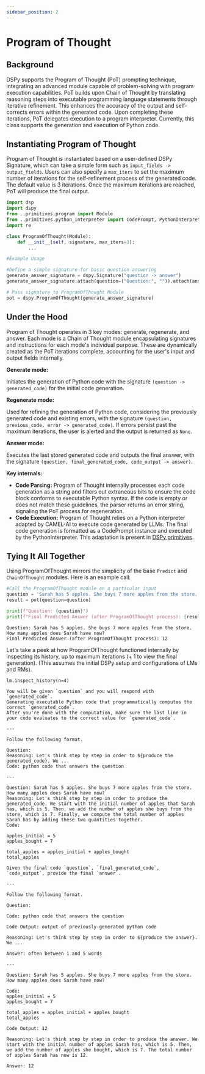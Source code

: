 ```yaml
---
sidebar_position: 2
---
```


# Program of Thought

## Background

DSPy supports the Program of Thought (PoT) prompting technique, integrating an advanced module capable of problem-solving with program execution capabilities. PoT builds upon Chain of Thought by translating reasoning steps into executable programming language statements through iterative refinement. This enhances the accuracy of the output and self-corrects errors within the generated code. Upon completing these iterations, PoT delegates execution to a program interpreter. Currently, this class supports the generation and execution of Python code.

## Instantiating Program of Thought 

Program of Thought is instantiated based on a user-defined DSPy Signature, which can take a simple form such as `input_fields -> output_fields`. Users can also specify a `max_iters` to set the maximum number of iterations for the self-refinement process of the generated code. The default value is 3 iterations. Once the maximum iterations are reached, PoT will produce the final output.

```python
import dsp
import dspy
from ..primitives.program import Module
from ..primitives.python_interpreter import CodePrompt, PythonInterpreter
import re

class ProgramOfThought(Module):
    def __init__(self, signature, max_iters=3):
        ...
```

```python
#Example Usage

#Define a simple signature for basic question answering
generate_answer_signature = dspy.Signature("question -> answer")
generate_answer_signature.attach(question=("Question:", "")).attach(answer=("Answer:", "often between 1 and 5 words"))

# Pass signature to ProgramOfThought Module
pot = dspy.ProgramOfThought(generate_answer_signature)
```

## Under the Hood

Program of Thought operates in 3 key modes: generate, regenerate, and answer. Each mode is a Chain of Thought module encapsulating signatures and instructions for each mode's individual purpose. These are dynamically created as the PoT iterations complete, accounting for the user's input and output fields internally.

**Generate mode:**

Initiates the generation of Python code with the signature `(question -> generated_code)` for the initial code generation.

**Regenerate mode:**

Used for refining the generation of Python code, considering the previously generated code and existing errors, with the signature `(question, previous_code, error -> generated_code)`. If errors persist past the maximum iterations, the user is alerted and the output is returned as `None`.

**Answer mode:**

Executes the last stored generated code and outputs the final answer, with the signature `(question, final_generated_code, code_output -> answer)`.

**Key internals:**
- **Code Parsing:**
    Program of Thought internally processes each code generation as a string and filters out extraneous bits to ensure the code block conforms to executable Python syntax. If the code is empty or does not match these guidelines, the parser returns an error string, signaling the PoT process for regeneration.
- **Code Execution:**
    Program of Thought relies on a Python interpreter adapted by CAMEL-AI to execute code generated by LLMs. The final code generation is formatted as a CodePrompt instance and executed by the PythonInterpreter. This adaptation is present in [DSPy primitives](https://github.com/stanfordnlp/dspy/blob/main/dspy/primitives/python_interpreter.py).

## Tying It All Together
Using ProgramOfThought mirrors the simplicity of the base `Predict` and `ChainOfThought` modules. Here is an example call:

```python
#Call the ProgramOfThought module on a particular input
question = 'Sarah has 5 apples. She buys 7 more apples from the store. How many apples does Sarah have now?'
result = pot(question=question)

print(f"Question: {question}")
print(f"Final Predicted Answer (after ProgramOfThought process): {result.answer}")
```
```
Question: Sarah has 5 apples. She buys 7 more apples from the store. How many apples does Sarah have now?
Final Predicted Answer (after ProgramOfThought process): 12
```

Let's take a peek at how ProgramOfThought functioned internally by inspecting its history, up to maximum iterations (+ 1 to view the final generation). (This assumes the initial DSPy setup and configurations of LMs and RMs). 

`lm.inspect_history(n=4)`

```
You will be given `question` and you will respond with `generated_code`.
Generating executable Python code that programmatically computes the correct `generated_code`.
After you're done with the computation, make sure the last line in your code evaluates to the correct value for `generated_code`.

---

Follow the following format.

Question: 
Reasoning: Let's think step by step in order to ${produce the generated_code}. We ...
Code: python code that answers the question

---

Question: Sarah has 5 apples. She buys 7 more apples from the store. How many apples does Sarah have now?
Reasoning: Let's think step by step in order to produce the generated_code. We start with the initial number of apples that Sarah has, which is 5. Then, we add the number of apples she buys from the store, which is 7. Finally, we compute the total number of apples Sarah has by adding these two quantities together.
Code: 

apples_initial = 5
apples_bought = 7

total_apples = apples_initial + apples_bought
total_apples

Given the final code `question`, `final_generated_code`, `code_output`, provide the final `answer`.

---

Follow the following format.

Question: 

Code: python code that answers the question

Code Output: output of previously-generated python code

Reasoning: Let's think step by step in order to ${produce the answer}. We ...

Answer: often between 1 and 5 words

---

Question: Sarah has 5 apples. She buys 7 more apples from the store. How many apples does Sarah have now?

Code:
apples_initial = 5
apples_bought = 7

total_apples = apples_initial + apples_bought
total_apples

Code Output: 12

Reasoning: Let's think step by step in order to produce the answer. We start with the initial number of apples Sarah has, which is 5. Then, we add the number of apples she bought, which is 7. The total number of apples Sarah has now is 12.

Answer: 12

```